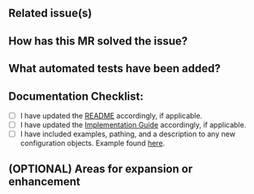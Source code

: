 <!-- 
   Development standards and best practices can be found in [DEVELOPING.md](https://github.com/awslabs/landing-zone-accelerator-on-aws/blob/main/DEVELOPING.md)

   Please complete all fields to ensure your submission is properly reviewed and prioritized.
!-->

## Related issue(s)
<!-- This project only accepts merge requests related to open issues -->
<!-- Please paste the link to the issue(s) here -->

## How has this MR solved the issue?
<!-- Describe how customers will benefit from this feature. -->
<!-- Provide a high level description of the implementation. Explain as you would to an intern who is familiar with the AWS Services. -->

## What automated tests have been added?
<!-- If you have not added unit and/or integration tests, how have you tested this manually? -->
<!-- Why can't this code be tested automatically? -->

## Documentation Checklist:
<!-- As a submitter, put an `x` in all the boxes that apply. -->
- [ ] I have updated the [README](https://gitlab.aws.dev/landing-zone-accelerator/landing-zone-accelerator-on-aws/-/blob/main/README.md) accordingly, if applicable.
- [ ] I have updated the [Implementation Guide](https://w.amazon.com/bin/view/AWS/Teams/WWPS/TSD/LandingZoneAcceleratorOnAWS/Internal/DocumentationGuidelines/#HImplementationGuideGuidelines) accordingly, if applicable.
- [ ] I have included examples, pathing, and a description to any new configuration objects. Example found [here](https://awslabs.github.io/landing-zone-accelerator-on-aws/classes/_aws_accelerator_config.GwlbConfig.html).

## (OPTIONAL) Areas for expansion or enhancement
<!-- In a future release, how could you build upon this feature? -->
<!-- This could include supporting additional use cases or performance improvements -->
